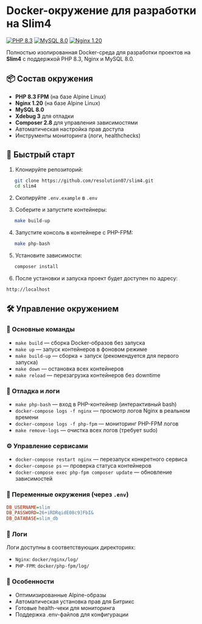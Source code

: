 # Docker-окружение для разработки на Slim4

[![PHP 8.3](https://img.shields.io/badge/PHP-8.3-777BB4?logo=php)](https://php.net/)
[![MySQL 8.0](https://img.shields.io/badge/MySQL-8.0-4479A1?logo=mysql)](https://mysql.com/)
[![Nginx 1.20](https://img.shields.io/badge/Nginx-1.20-269539?logo=nginx)](https://nginx.org/)

Полностью изолированная Docker-среда для разработки проектов на **Slim4** с поддержкой PHP 8.3, Nginx и MySQL 8.0.

## 📦 Состав окружения

- **PHP 8.3 FPM** (на базе Alpine Linux)
- **Nginx 1.20** (на базе Alpine Linux)
- **MySQL 8.0**
- **Xdebug 3** для отладки
- **Composer 2.8** для управления зависимостями
- Автоматическая настройка прав доступа
- Инструменты мониторинга (логи, healthchecks)

## 🚀 Быстрый старт

1. Клонируйте репозиторий:

```bash
   git clone https://github.com/resolution07/slim4.git
   cd slim4
   ```
2. Скопируйте `.env.example` в `.env`

3. Соберите и запустите контейнеры:

```bash
   make build-up
   ```

4. Запустите консоль в контейнере с PHP-FPM:

```bash
   make php-bash
   ```

5. Установите зависимости:

```bash
   composer install
   ```

6. После установки и запуска проект будет доступен по адресу:

```
http://localhost
```

## 🛠 Управление окружением

### 🚀 Основные команды

- `make build` — сборка Docker-образов без запуска
- `make up` — запуск контейнеров в фоновом режиме
- `make build-up` — сборка + запуск (рекомендуется для первого запуска)
- `make down` — остановка всех контейнеров
- `make reload` — перезагрузка контейнеров без downtime

### 🐞 Отладка и логи

- `make php-bash` — вход в PHP-контейнер (интерактивный bash)
- `docker-compose logs -f nginx` — просмотр логов Nginx в реальном времени
- `docker-compose logs -f php-fpm` — мониторинг PHP-FPM логов
- `make remove-logs` — очистка всех логов (требует sudo)

### ⚙️ Управление сервисами

- `docker-compose restart nginx` — перезапуск конкретного сервиса
- `docker-compose ps` — проверка статуса контейнеров
- `docker-compose exec php-fpm composer update` — обновление зависимостей

### 🔐 Переменные окружения (через `.env`)

```ini
DB_USERNAME=slim
DB_PASSWORD=26+iRDRqidE08c9]FbI&
DB_DATABASE=slim_db
```

### 📝 Логи

Логи доступны в соответствующих директориях:

- `Nginx`: `docker/nginx/log/`
- `PHP-FPM`: `docker/php-fpm/log/`

### 📌 Особенности

- Оптимизированные Alpine-образы
- Автоматическая установка прав для Битрикс
- Готовые health-чеки для мониторинга
- Поддержка .env-файлов для конфигурации